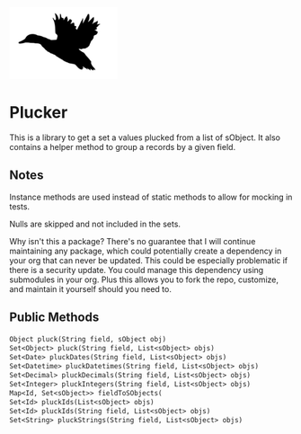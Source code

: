 <img src="assets/logo.svg" height="128" alt="">

 # Plucker 

This is a library to get a set a values plucked from a list of sObject. It also contains a helper method to group a records by a given field.

## Notes
Instance methods are used instead of static methods to allow for mocking in tests. 

Nulls are skipped and not included in the sets.

Why isn't this a package? There's no guarantee that I will continue maintaining any package, which could potentially create a dependency in your org that can never be updated. This could be especially problematic if there is a security update. You could manage this dependency using submodules in your org. Plus this allows you to fork the repo, customize, and maintain it yourself should you need to.

## Public Methods
```
Object pluck(String field, sObject obj) 
Set<Object> pluck(String field, List<sObject> objs) 
Set<Date> pluckDates(String field, List<sObject> objs) 
Set<Datetime> pluckDatetimes(String field, List<sObject> objs) 
Set<Decimal> pluckDecimals(String field, List<sObject> objs) 
Set<Integer> pluckIntegers(String field, List<sObject> objs) 
Map<Id, Set<sObject>> fieldToSObjects(
Set<Id> pluckIds(List<sObject> objs) 
Set<Id> pluckIds(String field, List<sObject> objs) 
Set<String> pluckStrings(String field, List<sObject> objs) 
```
